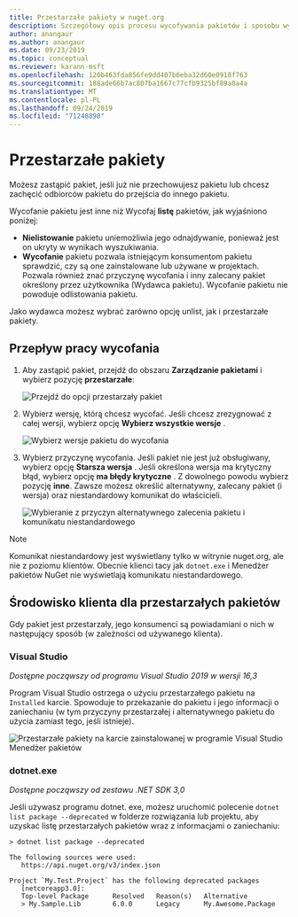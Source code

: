 ```yaml
---
title: Przestarzałe pakiety w nuget.org
description: Szczegółowy opis procesu wycofywania pakietów i sposobu wyświetlania tych informacji przez klientów
author: anangaur
ms.author: anangaur
ms.date: 09/23/2019
ms.topic: conceptual
ms.reviewer: karann-msft
ms.openlocfilehash: 120b463fda856fe9dd407b6eba32d60e0918f763
ms.sourcegitcommit: 188ade66b7ac807ba1667c77cfb9325bf89a8a4a
ms.translationtype: MT
ms.contentlocale: pl-PL
ms.lasthandoff: 09/24/2019
ms.locfileid: "71248898"
---
```

# <a name="deprecating-packages"></a>Przestarzałe pakiety

Możesz zastąpić pakiet, jeśli już nie przechowujesz pakietu lub chcesz zachęcić odbiorców pakietu do przejścia do innego pakietu. 

Wycofanie pakietu jest inne niż Wycofaj **listę** pakietów, jak wyjaśniono poniżej:
* **Nielistowanie** pakietu uniemożliwia jego odnajdywanie, ponieważ jest on ukryty w wynikach wyszukiwania. 
* **Wycofanie** pakietu pozwala istniejącym konsumentom pakietu sprawdzić, czy są one zainstalowane lub używane w projektach. Pozwala również znać przyczynę wycofania i inny zalecany pakiet określony przez użytkownika (Wydawca pakietu). Wycofanie pakietu nie powoduje odlistowania pakietu. 

Jako wydawca możesz wybrać zarówno opcję unlist, jak i przestarzałe pakiety.

## <a name="deprecation-workflow"></a>Przepływ pracy wycofania
1. Aby zastąpić pakiet, przejdź do obszaru **Zarządzanie pakietami** i wybierz pozycję **przestarzałe**:

    ![Przejdź do opcji przestarzały pakiet](media/deprecation-select-option.png)

2. Wybierz wersję, którą chcesz wycofać. Jeśli chcesz zrezygnować z całej wersji, wybierz opcję **Wybierz wszystkie wersje** .

    ![Wybierz wersje pakietu do wycofania](media/deprecation-select-version.png)

3. Wybierz przyczynę wycofania. Jeśli pakiet nie jest już obsługiwany, wybierz opcję **Starsza wersja** . Jeśli określona wersja ma krytyczny błąd, wybierz opcję **ma błędy krytyczne** . Z dowolnego powodu wybierz pozycję **inne**. Zawsze możesz określić alternatywny, zalecany pakiet (i wersja) oraz niestandardowy komunikat do właścicieli. 

    ![Wybieranie z przyczyn alternatywnego zalecenia pakietu i komunikatu niestandardowego](media/deprecation-save.png)

> [!Note]
> Komunikat niestandardowy jest wyświetlany tylko w witrynie nuget.org, ale nie z poziomu klientów. Obecnie klienci tacy jak `dotnet.exe` i Menedżer pakietów NuGet nie wyświetlają komunikatu niestandardowego.

## <a name="client-experience-for-deprecated-packages"></a>Środowisko klienta dla przestarzałych pakietów
Gdy pakiet jest przestarzały, jego konsumenci są powiadamiani o nich w następujący sposób (w zależności od używanego klienta).

### <a name="visual-studio"></a>Visual Studio 
*Dostępne począwszy od programu Visual Studio 2019 w wersji 16,3*

Program Visual Studio ostrzega o użyciu przestarzałego pakietu na `Installed` karcie. Spowoduje to przekazanie do pakietu i jego informacji o zaniechaniu (w tym przyczyny przestarzałej i alternatywnego pakietu do użycia zamiast tego, jeśli istnieje).

   ![Przestarzałe pakiety na karcie zainstalowanej w programie Visual Studio Menedżer pakietów](media/deprecation-vs.png)

### <a name="dotnetexe"></a>dotnet.exe
*Dostępne począwszy od zestawu .NET SDK 3,0*

Jeśli używasz programu dotnet. exe, możesz uruchomić polecenie `dotnet list package --deprecated` w folderze rozwiązania lub projektu, aby uzyskać listę przestarzałych pakietów wraz z informacjami o zaniechaniu:

```
> dotnet list package --deprecated

The following sources were used:
   https://api.nuget.org/v3/index.json

Project `My.Test.Project` has the following deprecated packages
   [netcoreapp3.0]:
   Top-level Package      Resolved   Reason(s)   Alternative
   > My.Sample.Lib        6.0.0      Legacy      My.Awesome.Package

```
